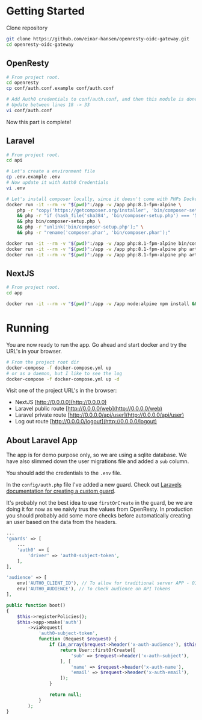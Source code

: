 # Getting Started

Clone repository
```bash
git clone https://github.com/einar-hansen/openresty-oidc-gateway.git 
cd openresty-oidc-gateway
```

## OpenResty
```bash
# From project root.
cd openresty
cp conf/auth.conf.example conf/auth.conf

# Add Auth0 credentials to conf/auth.conf, and then this module is done
# Update between lines 18 -> 33
vi conf/auth.conf
```

Now this part is complete!

## Laravel
```bash
# From project root.
cd api

# Let's create a environment file
cp .env.example .env
# Now update it with Auth0 Credentials
vi .env

# Let's install composer locally, since it doesn't come with PHPs Docker Image
docker run -it --rm -v "$(pwd)":/app -w /app php:8.1-fpm-alpine \
    php -r "copy('https://getcomposer.org/installer', 'bin/composer-setup.php');" \
    && php -r "if (hash_file('sha384', 'bin/composer-setup.php') === '55ce33d7678c5a611085589f1f3ddf8b3c52d662cd01d4ba75c0ee0459970c2200a51f492d557530c71c15d8dba01eae') { echo 'Installer verified'; } else { echo 'Installer corrupt'; unlink('bin/composer-setup.php'); } echo PHP_EOL;" \
    && php bin/composer-setup.php \
    && php -r "unlink('bin/composer-setup.php');" \
    && php -r "rename('composer.phar', 'bin/composer.phar');" 

docker run -it --rm -v "$(pwd)":/app -w /app php:8.1-fpm-alpine bin/composer.phar install
docker run -it --rm -v "$(pwd)":/app -w /app php:8.1-fpm-alpine php artisan key:generate
docker run -it --rm -v "$(pwd)":/app -w /app php:8.1-fpm-alpine php artisan migrate
```

## NextJS
```bash
# From project root.
cd app

docker run -it --rm -v "$(pwd)":/app -w /app node:alpine npm install && next build
```

# Running

You are now ready to run the app. Go ahead and start docker and try the URL's in your browser.

```bash
# From the project root dir
docker-compose -f docker-compose.yml up
# or as a daemon, but I like to see the log
docker-compose -f docker-compose.yml up -d
```

Visit one of the project URL's in the browser:

- NextJS [http://0.0.0.0](http://0.0.0.0)
- Laravel public route [http://0.0.0.0/web](http://0.0.0.0/web)
- Laravel private route [http://0.0.0.0/api/user](http://0.0.0.0/api/user)
- Log out route [http://0.0.0.0/logout](http://0.0.0.0/logout)

## About Laravel App

The app is for demo purpose only, so we are using a sqlite database. We have also slimmed down the user migrations file and added a `sub` column. 

You should add the credentials to the `.env` file.

In the `config/auth.php` file I've added a new guard. Check out [Laravels documentation for creating a custom guard](https://laravel.com/docs/9.x/authentication#closure-request-guards). 

It's probably not the best idea to use `firstOrCreate` in the guard, be we are doing it for now as we naivly trus the values from OpenResty. In production you should probably add some more checks before automatically creating an user based on the data from the headers.
```php
...
'guards' => [
    ...
    'auth0' => [
        'driver' => 'auth0-subject-token',
    ],
],

'audience' => [
    env('AUTH0_CLIENT_ID'), // To allow for traditional server APP - OIDC
    env('AUTH0_AUDIENCE'), // To check audience on API Tokens
],
```


```php
public function boot()
{
    $this->registerPolicies();
    $this->app->make('auth')
        ->viaRequest(
            'auth0-subject-token',
            function (Request $request) {
                if (in_array($request->header('x-auth-audience'), $this->app['config']['auth']['audience'])) {
                    return User::firstOrCreate([
                        'sub' => $request->header('x-auth-subject'),
                    ], [
                        'name' => $request->header('x-auth-name'),
                        'email' => $request->header('x-auth-email'),
                    ]);
                }

                return null;
            }
        );
}
```
